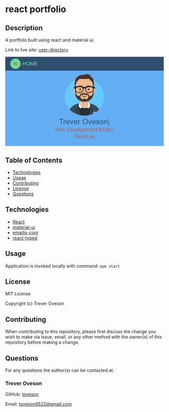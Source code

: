 # react portfolio

## Description

A portfolio built using react and material ui.


<!-- need to update site once it's live -->
Link to live site: [user-directory](https://toveson.github.io/user-directory/)

![portfolio](./src/img/portfolio-landing-page.png)

## Table of Contents

* [Technologies](#Technologies)
* [Usage](#usage)
* [Contributing](#contributing)
* [License](#license)
* [Questions](#questions)

## Technologies

* [React](https://reactjs.org/)
* [material-ui](https://material-ui.com/)
* [emailjs-com](https://www.emailjs.com/)
* [react-typed](https://github.com/ssbeefeater/react-typed#readme)


## Usage

Application is invoked locally with command: `npm start`

## License

MIT License

Copyright (c) Trever Oveson

## Contributing

When contributing to this repository, please first discuss the change you wish to make via issue, email, or any other method with the owner(s) of this repository before making a change.

## Questions

For any questions the author(s) can be contacted at:

### Trever Oveson

GitHub: [toveson](https://github.com/toveson)

Email: toveson9522@gmail.com